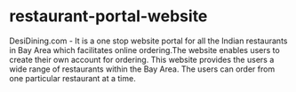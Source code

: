 # restaurant-portal-website
DesiDining.com - It is a one stop website portal for all the Indian restaurants in Bay Area which facilitates online ordering.The website enables users to create their own account for ordering. This website provides the users a wide range of restaurants within the Bay Area. The users can order from one particular restaurant at a time.
